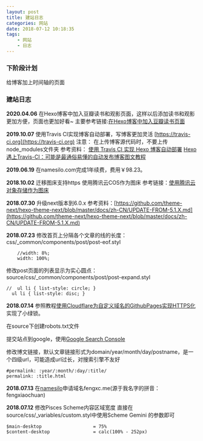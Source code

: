 ```yaml
---
layout: post
title: 建站日志
categories: 网站
date: 2018-07-12 10:18:35
tags:
    - 网站
    - 日志
---
```


### 下阶段计划
给博客加上时间轴的页面

<!-- more -->

### 建站日志
**2020.04.06**
在Hexo博客中加入豆瓣读书和观影页面，这样以后添加读书和观影更加方便，页面也更加好看~
主要参考链接:[在Hexo博客中加入豆瓣读书页面](https://bestzuo.cn/posts/hexo-douban.html)

**2019.10.07**
使用Travis CI实现博客自动部署，写博客更加灵活
[https://travis-ci.org](https://travis-ci.org)
注意：
在上传博客源代码时，不要上传node_modules文件夹
参考资料：
[使用 Travis CI 实现 Hexo 博客自动部署](https://xirikm.net/2019/826-2)
[Hexo遇上Travis-CI：可能是最通俗易懂的自动发布博客图文教程](https://juejin.im/post/5a1fa30c6fb9a045263b5d2a)

**2019.06.19**
在namesilo.com完成1年续费，费用￥98.23。

**2018.10.02**
迁移图床支持https
使用腾讯云COS作为图床
参考链接：[使用腾讯云对象存储作为图床](https://cooguyan.github.io/2018/04/20/%E4%BD%BF%E7%94%A8%E8%85%BE%E8%AE%AF%E4%BA%91%E5%AF%B9%E8%B1%A1%E5%AD%98%E5%82%A8%E4%BD%9C%E4%B8%BA%E5%9B%BE%E5%BA%8A/)

**2018.07.30**
升级next版本到6.0.x
参考资料：[https://github.com/theme-next/hexo-theme-next/blob/master/docs/zh-CN/UPDATE-FROM-5.1.X.md](https://github.com/theme-next/hexo-theme-next/blob/master/docs/zh-CN/UPDATE-FROM-5.1.X.md)

**2018.07.23**
修改首页上分隔各个文章的线的长度：css/_common/components/post/post-eof.styl
```shell
    //width: 8%;
    width: 100%;
```
修改post页面的列表显示为实心圆点：source/css/_common/components/post/post-expand.styl
```shell
//  ul li { list-style: circle; }
  ul li { list-style: disc; }
```

**2018.07.14**
参照教程[使用Cloudflare为自定义域名的GithubPages实现HTTPS化](https://steffan.cn/2017/03/22/use-cloudflare-to-implement-HTTPS-for-GithubPages-with-custom-domain-names/)
实现了小绿锁。

在source下创建robots.txt文件

提交站点到google，使用[Google Search Console](https://www.google.com/webmasters/)

修改博文链接，默认文章链接形式为domain/year/month/day/postname，是一个四级url，可能造成url过长，对搜索引擎不友好
```shell
#permalink: :year/:month/:day/:title/
permalink: :title.html
```

**2018.07.13**
在[namesilo](https://www.namesilo.com/)申请域名fengxc.me(源于我名字的拼音：fengxiaochuan)

**2018.07.12**
修改Pisces Scheme内容区域宽度
直接在source/css/_variables/custom.styl中使用Scheme Gemini 的参数即可
```shell
$main-desktop                   = 75%
$content-desktop                = calc(100% - 252px)
```
